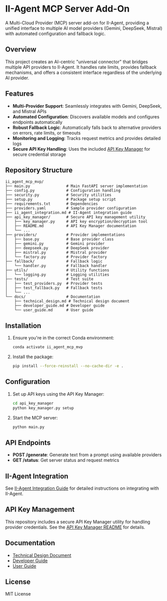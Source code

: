 # II-Agent MCP Server Add-On

A Multi-Cloud Provider (MCP) server add-on for II-Agent, providing a unified interface to multiple AI model providers (Gemini, DeepSeek, Mistral) with automated configuration and fallback logic.

## Overview

This project creates an AI-centric "universal connector" that bridges multiple API providers to II-Agent. It handles rate limits, provides fallback mechanisms, and offers a consistent interface regardless of the underlying AI provider.

## Features

- **Multi-Provider Support**: Seamlessly integrates with Gemini, DeepSeek, and Mistral APIs
- **Automated Configuration**: Discovers available models and configures endpoints automatically
- **Robust Fallback Logic**: Automatically falls back to alternative providers on errors, rate limits, or timeouts
- **Monitoring and Logging**: Tracks request metrics and provides detailed logs
- **Secure API Key Handling**: Uses the included [API Key Manager](./api_key_manager/README.md) for secure credential storage

## Repository Structure

```
ii_agent_mcp_mvp/
├── main.py                # Main FastAPI server implementation
├── config.py              # Configuration handling
├── security.py            # Security utilities
├── setup.py               # Package setup script
├── requirements.txt       # Dependencies
├── providers.yaml         # Sample provider configuration
├── ii_agent_integration.md # II-Agent integration guide
├── api_key_manager/       # Secure API key management utility
│   ├── key_manager.py     # API key encryption/decryption tool
│   ├── README.md          # API Key Manager documentation
│   └── ...
├── providers/             # Provider implementations
│   ├── base.py            # Base provider class
│   ├── gemini.py          # Gemini provider
│   ├── deepseek.py        # DeepSeek provider
│   ├── mistral.py         # Mistral provider
│   └── factory.py         # Provider factory
├── fallback/              # Fallback logic
│   └── handler.py         # Fallback handler
├── utils/                 # Utility functions
│   └── logging.py         # Logging utilities
├── tests/                 # Test suite
│   ├── test_providers.py  # Provider tests
│   ├── test_fallback.py   # Fallback tests
│   └── ...
└── docs/                  # Documentation
    ├── technical_design.md # Technical design document
    ├── developer_guide.md # Developer guide
    └── user_guide.md      # User guide
```

## Installation

1. Ensure you're in the correct Conda environment:
   ```bash
   conda activate ii_agent_mcp_mvp
   ```

2. Install the package:
   ```bash
   pip install --force-reinstall --no-cache-dir -e .
   ```

## Configuration

1. Set up API keys using the API Key Manager:
   ```bash
   cd api_key_manager
   python key_manager.py setup
   ```

2. Start the MCP server:
   ```bash
   python main.py
   ```

## API Endpoints

- **POST /generate**: Generate text from a prompt using available providers
- **GET /status**: Get server status and request metrics

## II-Agent Integration

See [II-Agent Integration Guide](ii_agent_integration.md) for detailed instructions on integrating with II-Agent.

## API Key Management

This repository includes a secure API Key Manager utility for handling provider credentials. See the [API Key Manager README](./api_key_manager/README.md) for details.

## Documentation

- [Technical Design Document](./docs/technical_design.md)
- [Developer Guide](./docs/developer_guide.md)
- [User Guide](./docs/user_guide.md)

## License

MIT License
